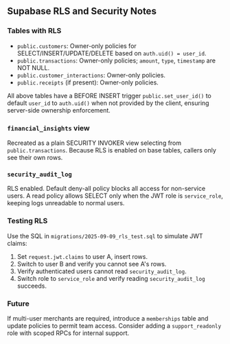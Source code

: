 ## Supabase RLS and Security Notes

### Tables with RLS
- `public.customers`: Owner-only policies for SELECT/INSERT/UPDATE/DELETE based on `auth.uid() = user_id`.
- `public.transactions`: Owner-only policies; `amount`, `type`, `timestamp` are NOT NULL.
- `public.customer_interactions`: Owner-only policies.
- `public.receipts` (if present): Owner-only policies.

All above tables have a BEFORE INSERT trigger `public.set_user_id()` to default `user_id` to `auth.uid()` when not provided by the client, ensuring server-side ownership enforcement.

### `financial_insights` view
Recreated as a plain SECURITY INVOKER view selecting from `public.transactions`. Because RLS is enabled on base tables, callers only see their own rows.

### `security_audit_log`
RLS enabled. Default deny-all policy blocks all access for non-service users. A read policy allows SELECT only when the JWT role is `service_role`, keeping logs unreadable to normal users.

### Testing RLS
Use the SQL in `migrations/2025-09-09_rls_test.sql` to simulate JWT claims:
1. Set `request.jwt.claims` to user A, insert rows.
2. Switch to user B and verify you cannot see A's rows.
3. Verify authenticated users cannot read `security_audit_log`.
4. Switch role to `service_role` and verify reading `security_audit_log` succeeds.

### Future
If multi-user merchants are required, introduce a `memberships` table and update policies to permit team access. Consider adding a `support_readonly` role with scoped RPCs for internal support.
